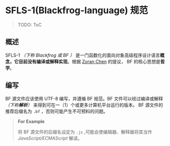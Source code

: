 # SFLS-1(Blackfrog-language) 规范
> TODO: ToC
## 概述
SFLS-1 *（下称 Blackfrog 或 BF ）* 是一门函数化的面向对象高级程序设计语言**概念，它目前没有编译或解释实现**。根据 [Zoran Chen](https://github.com/black-frog-language) 的提议， BF 的核心思想是**哲学**。
## 编写
BF 源文件应该使用 UTF-8 编写，并遵循 BF 规范。BF 文件可以经过编译或解释 *（下称**解析**）* 来得到可在一（1）个或更多计算机平台运行的版本。 BF 源文件的推荐后缀名为 `.bf` ，否则可能产生不可预料的问题。
> **For Example**
>
> 将 BF 源文件的后缀名设定为 `.js` ,可能会使编辑器、解释器将其当作 *JavaScript/ECMAScript* 解读。
